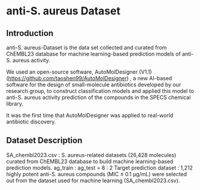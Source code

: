 # anti-S. aureus Dataset

Introduction
-----------------------------------
anti-S. aureus-Dataset is the data set collected and curated from ChEMBL23 database for machine learning-based prediction models of anti-S. aureus activity.

We used an open-source software, AutoMolDesigner (V1.1) (https://github.com/taoshen99/AutoMolDesigner) , a new AI-based software for the design of small-molecule antibiotics developed by our research group, to construct classification models and applied this model to anti-S. aureus activity prediction of the compounds in the SPECS chemical library.

It was the first time that AutoMolDesigner was applied to real-world antibiotic discovery.

Dataset Description
-----------------------------------

SA_chembl2023.csv : S. aureus-related datasets (26,428 molecules) curated from ChEMBL23 database to build machine learning-based prediction models.
ag_train : ag_test = 8 : 2
Target prediction dataset : 1,212 highly potent anti-S. aureus compounds (MIC ≤ 0.1 μg/mL) were selected out from the dataset used for machine learning (SA_chembl2023.csv). 
